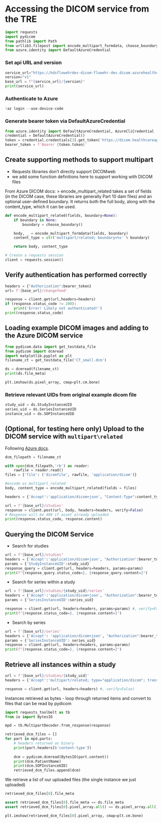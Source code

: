 
# Accessing the DICOM service from the TRE

``` python
import requests
import pydicom
from pathlib import Path
from urllib3.filepost import encode_multipart_formdata, choose_boundary
from azure.identity import DefaultAzureCredential
```

### Set api URL and version

``` python
service_url="https://hdsflowehrdev-dicom-flowehr-dev.dicom.azurehealthcareapis.com"
version="v1"
base_url = f"{service_url}/{version}"
print(service_url)
```

### Authenticate to Azure

``` python
!az login --use-device-code
```

### Generate bearer token via DefaultAzureCredential

``` python
from azure.identity import DefaultAzureCredential, AzureCliCredential
credential = DefaultAzureCredential()
token = credential.credentials[3].get_token('https://dicom.healthcareapis.azure.com')
bearer_token = f'Bearer {token.token}'
```

## Create supporting methods to support multipart

- Requests libraries don’t directly support DICOMweb
- we add some function definitions here to support working with DICOM
  files

From Azure DICOM docs: \> encode_multipart_related takes a set of fields
(in the DICOM case, these libraries are generally Part 10 dam files) and
an optional user-defined boundary. It returns both the full body, along
with the content_type, which it can be used.

``` python
def encode_multipart_related(fields, boundary=None):
    if boundary is None:
        boundary = choose_boundary()

    body, _ = encode_multipart_formdata(fields, boundary)
    content_type = str('multipart/related; boundary=%s' % boundary)

    return body, content_type
```

``` python
# Create a requests session
client = requests.session()
```

## Verify authentication has performed correctly

``` python
headers = {"Authorization":bearer_token}
url= f'{base_url}/changefeed'

response = client.get(url,headers=headers)
if (response.status_code != 200):
    print('Error! Likely not authenticated!')
print(response.status_code)
```

## Loading example DICOM images and adding to the Azure DICOM service

``` python
from pydicom.data import get_testdata_file
from pydicom import dcmread
import matplotlib.pyplot as plt
filename_ct = get_testdata_file('CT_small.dcm')
```

``` python
ds = dcmread(filename_ct)
print(ds.file_meta)
```

``` python
plt.imshow(ds.pixel_array, cmap=plt.cm.bone)
```

### Retrieve relevant UIDs from original example dicom file

``` python
study_uid = ds.StudyInstanceUID
series_uid = ds.SeriesInstanceUID
instance_uid = ds.SOPInstanceUID
```

## (Optional, for testing here only) Upload to the DICOM service with `multipart\related`

Following [Azure
docs](https://learn.microsoft.com/en-us/azure/healthcare-apis/dicom/dicomweb-standard-apis-python#store-instances-using-multipartrelated).

``` python
dcm_filepath = filename_ct

with open(dcm_filepath,'rb') as reader:
    rawfile = reader.read()
files = {'file': ('dicomfile', rawfile, 'application/dicom')}

#encode as multipart_related
body, content_type = encode_multipart_related(fields = files)

headers = {'Accept':'application/dicom+json', "Content-Type":content_type, "Authorization":bearer_token}

url = f'{base_url}/studies'
response = client.post(url, body, headers=headers, verify=False)
# Response will be 409 if asset already uploaded
print(response.status_code, response.content)
```

## Querying the DICOM Service

- Search for studies

``` python
url = f"{base_url}/studies"
headers = {'Accept':'application/dicom+json', "Authorization":bearer_token}
params = {'StudyInstanceUID':study_uid}
response_query = client.get(url, headers=headers, params=params)
print(f"{response_query.status_code=}, {response_query.content=}")
```

- Search for series within a study

``` python
url = f'{base_url}/studies/{study_uid}/series'
headers = {'Accept':'application/dicom+json', "Authorization":bearer_token}
params = {'SeriesInstanceUID':series_uid}

response = client.get(url, headers=headers, params=params) #, verify=False)
print(f"{response.status_code=}, {response.content=}")
```

- Search by series

``` python
url = f'{base_url}/series'
headers = {'Accept': 'application/dicom+json', "Authorization":bearer_token}
params = {'SeriesInstanceUID': series_uid}
response = client.get(url, headers=headers, params=params)
print(f"{response.status_code=}, {response.content=}")
```

## Retrieve all instances within a study

``` python
url = f'{base_url}/studies/{study_uid}'
headers = {'Accept':'multipart/related; type="application/dicom"; transfer-syntax=*', "Authorization":bearer_token}

response = client.get(url, headers=headers) #, verify=False)
```

Instances retrieved as bytes - loop through returned items and convert
to files that can be read by pydicom

``` python
import requests_toolbelt as tb
from io import BytesIO

mpd = tb.MultipartDecoder.from_response(response)

retrieved_dcm_files = []
for part in mpd.parts:
    # headers returned as binary
    print(part.headers[b'content-type'])
    
    dcm = pydicom.dcmread(BytesIO(part.content))
    print(dcm.PatientName)
    print(dcm.SOPInstanceUID)
    retrieved_dcm_files.append(dcm)
```

We retrieve a list of our uploaded files (the single instance we just
uploaded)

``` python
retrieved_dcm_files[0].file_meta
```

``` python
assert retrieved_dcm_files[0].file_meta == ds.file_meta
assert retrieved_dcm_files[0].pixel_array.all() == ds.pixel_array.all()
```

``` python
plt.imshow(retrieved_dcm_files[0].pixel_array, cmap=plt.cm.bone)
```
